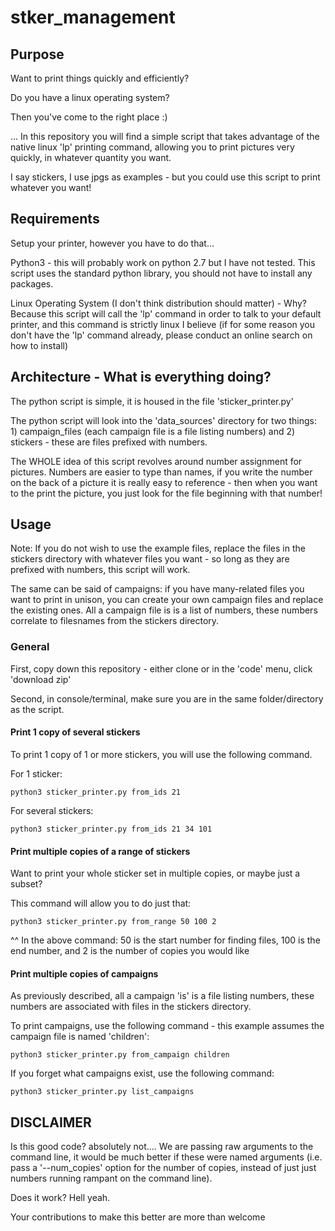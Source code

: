 # stker_management

## Purpose

Want to print things quickly and efficiently?

Do you have a linux operating system?

Then you've come to the right place :)

... In this repository you will find a simple script that takes advantage of the native linux 'lp' printing command, allowing you to print pictures very quickly, in whatever quantity you want.

I say stickers, I use jpgs as examples - but you could use this script to print whatever you want!

## Requirements

Setup your printer, however you have to do that...

Python3 - this will probably work on python 2.7 but I have not tested.  This script uses the standard python library, you should not have to install any packages.

Linux Operating System (I don't think distribution should matter) - Why? Because this script will call the 'lp' command in order to talk to your default printer, and this command is strictly linux I believe (if for some reason you don't have the 'lp' command already, please conduct an online search on how to install)

## Architecture - What is everything doing?

The python script is simple, it is housed in the file 'sticker_printer.py'

The python script will look into the 'data_sources' directory for two things: 1) campaign_files (each campaign file is a file listing numbers) and 2) stickers - these are files prefixed with numbers.

The WHOLE idea of this script revolves around number assignment for pictures. Numbers are easier to type than names, if you write the number on the back of a picture it is really easy to reference - then when you want to the print the picture, you just look for the file beginning with that number! 

## Usage

Note: If you do not wish to use the example files, replace the files in the stickers directory with whatever files you want - so long as they are prefixed with numbers, this script will work.

The same can be said of campaigns: if you have many-related files you want to print in unison, you can create your own campaign files and replace the existing ones.  All a campaign file is is a list of numbers, these numbers correlate to filesnames from the stickers directory.

### General

First, copy down this repository - either clone or in the 'code' menu, click 'download zip'

Second, in console/terminal, make sure you are in the same folder/directory as the script.

#### Print 1 copy of several stickers

To print 1 copy of 1 or more stickers, you will use the following command.

For 1 sticker:

```
python3 sticker_printer.py from_ids 21
``` 

For several stickers:
```
python3 sticker_printer.py from_ids 21 34 101
```

#### Print multiple copies of a range of stickers

Want to print your whole sticker set in multiple copies, or maybe just a subset?

This command will allow you to do just that:
```
python3 sticker_printer.py from_range 50 100 2
``` 

^^ In the above command: 50 is the start number for finding files, 100 is the end number, and 2 is the number of copies you would like

#### Print multiple copies of campaigns

As previously described, all a campaign 'is' is a file listing numbers, these numbers are associated with files in the stickers directory.

To print campaigns, use the following command - this example assumes the campaign file is named 'children':
```
python3 sticker_printer.py from_campaign children 
```

If you forget what campaigns exist, use the following command:
```
python3 sticker_printer.py list_campaigns
```



## DISCLAIMER

Is this good code? absolutely not.... We are passing raw arguments to the command line, it would be much better if these were named arguments (i.e. pass a '--num_copies' option for the number of copies, instead of just just numbers running rampant on the command line).


Does it work? Hell yeah.  

Your contributions to make this better are more than welcome
